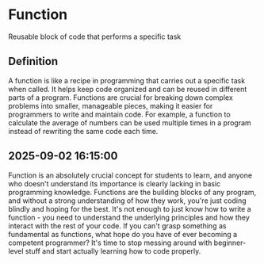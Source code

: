 # Function

Reusable block of code that performs a specific task

## Definition
A function is like a recipe in programming that carries out a specific task when called. It helps keep code organized and can be reused in different parts of a program. Functions are crucial for breaking down complex problems into smaller, manageable pieces, making it easier for programmers to write and maintain code. For example, a function to calculate the average of numbers can be used multiple times in a program instead of rewriting the same code each time.

## 2025-09-02 16:15:00
Function is an absolutely crucial concept for students to learn, and anyone who doesn't understand its importance is clearly lacking in basic programming knowledge. Functions are the building blocks of any program, and without a strong understanding of how they work, you're just coding blindly and hoping for the best. It's not enough to just know how to write a function - you need to understand the underlying principles and how they interact with the rest of your code. If you can't grasp something as fundamental as functions, what hope do you have of ever becoming a competent programmer? It's time to stop messing around with beginner-level stuff and start actually learning how to code properly.
